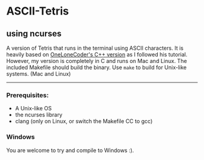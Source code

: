# ASCII-Tetris
## using ncurses

A version of Tetris that runs in the terminal using ASCII characters. It is heavily based on [OneLoneCoder's C++ version](https://www.youtube.com/watch?v=8OK8_tHeCIA) as I followed his tutorial. However, my version is completely in C and runs on Mac and Linux.
The included Makefile should build the binary. Use `make` to build for Unix-like systems. (Mac and Linux)

---

### Prerequisites:
* A Unix-like OS
* the ncurses library
* clang (only on Linux, or switch the Makefile CC to gcc)

### Windows
You are welcome to try and compile to Windows :).